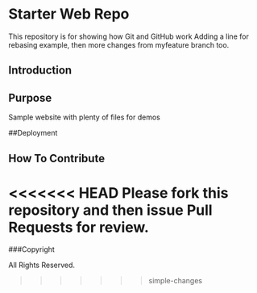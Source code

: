 # Starter Web Repo

This repository is for showing how Git and GitHub work
Adding a line for rebasing example, then more changes from myfeature branch too.

## Introduction

## Purpose

Sample website with plenty of files for demos

##Deployment

## How To Contribute

<<<<<<< HEAD
Please fork this repository and then issue Pull Requests for review.
=======
###Copyright

All Rights Reserved.
>>>>>>> simple-changes

